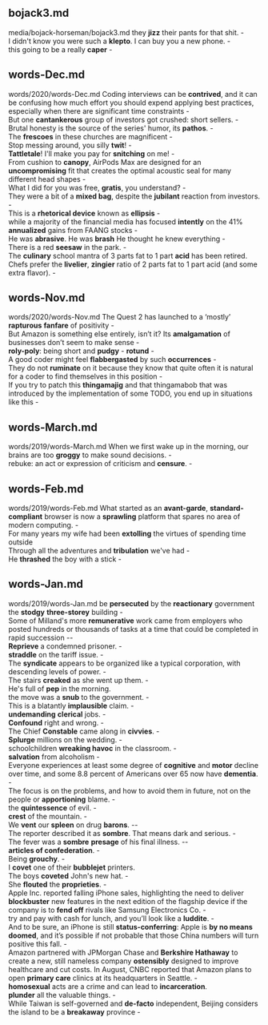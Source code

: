 
## bojack3.md ## 
media/bojack-horseman/bojack3.md
they **jizz** their pants for that shit. -  
I didn't know you were such a **klepto**. I can buy you a new phone. -  
this going to be a really **caper** -  

## words-Dec.md ## 
words/2020/words-Dec.md
Coding interviews can be **contrived**, and it can be confusing how much effort you should expend applying best practices, especially when there are significant time constraints -  
But one **cantankerous** group of investors got crushed: short sellers. -   
Brutal honesty is the source of the series' humor, its **pathos**. -  
The **frescoes** in these churches are magnificent -  
Stop messing around, you silly **twit**! -  
**Tattletale**! I'll make you pay for **snitching** on me! -   
From cushion to **canopy**, AirPods Max are designed for an **uncompromising** fit that creates the optimal acoustic seal for many different head shapes -  
What I did for you was free, **gratis**, you understand? -  
They were a bit of a **mixed bag**, despite the **jubilant** reaction from investors. -  
This is a **rhetorical device** known as **ellipsis** -  
while a majority of the financial media has focused **intently** on the 41% **annualized** gains from FAANG stocks -  
He was **abrasive**. He was **brash** He thought he knew everything -  
There is a red **seesaw** in the park. -  
The **culinary** school mantra of 3 parts fat to 1 part **acid** has been retired. Chefs prefer the **livelier**, **zingier** ratio of 2 parts fat to 1 part acid (and some extra flavor). -  

## words-Nov.md ## 
words/2020/words-Nov.md
The Quest 2 has launched to a ‘mostly’ **rapturous** **fanfare** of positivity -  
But Amazon is something else entirely, isn’t it? Its **amalgamation** of businesses don’t seem to make sense -  
**roly-poly**: being short and **pudgy** - **rotund** -  
A good coder might feel **flabbergasted** by such **occurrences** -  
They do not **ruminate** on it because they know that quite often it is natural for a coder to find themselves in this position -  
If you try to patch this **thingamajig** and that thingamabob that was introduced by the implementation of some TODO, you end up in situations like this -  

## words-March.md ## 
words/2019/words-March.md
When we first wake up in the morning, our brains are too **groggy** to make sound decisions. -  
rebuke: an act or expression of criticism and **censure**. -  

## words-Feb.md ## 
words/2019/words-Feb.md
What started as an **avant-garde**, **standard-compliant** browser is now a **sprawling** platform that spares no area of modern computing. -   
For many years my wife had been **extolling** the virtues of spending time outside    
Through all the adventures and **tribulation** we've had -  
He **thrashed** the boy with a stick -  

## words-Jan.md ## 
words/2019/words-Jan.md
be **persecuted** by the **reactionary** government    
the **stodgy** **three-storey** building -  
Some of Milland's more **remunerative** work came from employers who posted hundreds or thousands of tasks at a time that could be completed in rapid succession --  
**Reprieve** a condemned prisoner. -  
**straddle** on the tariff issue. -  
The **syndicate** appears to be organized like a typical corporation, with descending levels of power. -  
The stairs **creaked** as she went up them. -  
He's full of **pep** in the morning.   
the move was a **snub** to the government. -  
This is a blatantly **implausible** claim. -  
**undemanding** **clerical** jobs. -  
**Confound** right and wrong. -  
The Chief **Constable** came along in **civvies**. -  
**Splurge** millions on the wedding. -  
schoolchildren **wreaking havoc** in the classroom. -  
**salvation** from alcoholism -  
Everyone experiences at least some degree of **cognitive** and **motor** decline over time, and some 8.8 percent of Americans over 65 now have **dementia**. -  
The focus is on the problems, and how to avoid them in future, not on the people or **apportioning** blame. -  
the **quintessence** of evil. -  
**crest** of the mountain. -  
We **vent** our **spleen** on drug **barons**. --  
The reporter described it as **sombre**. That means dark and serious. -  
The fever was a **sombre** **presage** of his final illness. --  
**articles of confederation**. -  
Being **grouchy**. -  
I **covet** one of their **bubblejet** printers.   
The boys **coveted** John's new hat. -  
She **flouted** the **proprieties**. -  
Apple Inc. reported falling iPhone sales, highlighting the need to deliver **blockbuster** new features in the next edition of the flagship device if the company is to **fend off** rivals like Samsung Electronics Co. -  
try and pay with cash for lunch, and you’ll look like a **luddite**. -  
And to be sure, an iPhone is still **status-conferring**: Apple is **by no means** **doomed**, and it’s possible if not probable that those China numbers will turn positive this fall. -  
Amazon partnered with JPMorgan Chase and **Berkshire Hathaway** to create a new, still nameless company **ostensibly** designed to improve healthcare and cut costs. In August, CNBC reported that Amazon plans to open **primary care** clinics at its headquarters in Seattle. -  
**homosexual** acts are a crime and can lead to **incarceration**.   
**plunder** all the valuable things. -  
While Taiwan is self-governed and **de-facto** independent, Beijing considers the island to be a **breakaway** province -  
